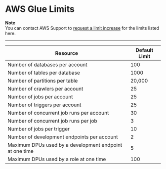 # AWS Glue Limits<a name="troubleshooting-service-limits"></a>

**Note**  
 You can contact AWS Support to  [request a limit increase](http://docs.aws.amazon.com/general/latest/gr/aws_service_limits.html) for the limits listed here\. 


****  

| Resource | Default Limit | 
| --- | --- | 
| Number of databases per account | 100 | 
| Number of tables per database | 1000 | 
| Number of partitions per table | 20,000 | 
| Number of crawlers per account | 25 | 
| Number of jobs per account | 25 | 
| Number of triggers per account | 25 | 
| Number of concurrent job runs per account | 30 | 
| Number of concurrent job runs per job | 3 | 
| Number of jobs per trigger | 10 | 
| Number of development endpoints per account | 2 | 
| Maximum DPUs used by a development endpoint at one time | 5 | 
| Maximum DPUs used by a role at one time | 100 | 